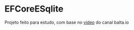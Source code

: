 # EFCoreESqlite

Projeto feito para estudo, com base no [vídeo](https://www.youtube.com/watch?v=QzCSN9wN4JA&t) do canal balta.io
